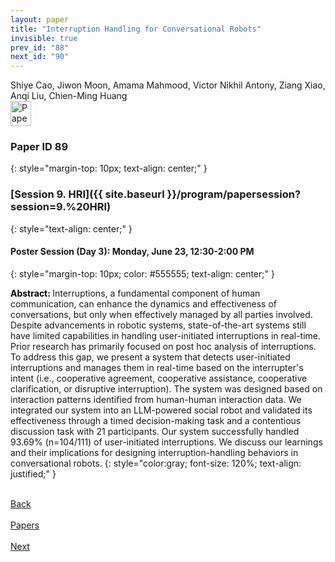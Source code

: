 ```yaml
---
layout: paper
title: "Interruption Handling for Conversational Robots"
invisible: true
prev_id: "88"
next_id: "90"
---
```

<div class="paper-authors">
  <div class="paper-author-box">
    <div class="paper-author-name">Shiye Cao, Jiwon Moon, Amama Mahmood, Victor Nikhil Antony, Ziang Xiao, Anqi Liu, Chien-Ming Huang</div>
    <div class="paper-author-uni"></div>
  </div>
</div>

<div class="paper-pdf">
  <div>
    <a href="https://www.roboticsproceedings.org/rss21/p089.pdf" title="Download PDF" target="_blank">
      <img src="{{ site.baseurl }}/images/paper_link_cardinal_red.png" alt="Paper PDF" width="33" height="40" />
    </a>
  </div>
</div>

### Paper ID 89
{: style="margin-top: 10px; text-align: center;" }

### [Session 9. HRI]({{ site.baseurl }}/program/papersession?session=9.%20HRI)
{: style="text-align: center;" }

#### Poster Session (Day 3): Monday, June 23, 12:30-2:00 PM
{: style="margin-top: 10px; color: #555555; text-align: center;" }

<b style="color: black;">Abstract: </b>Interruptions, a fundamental component of human communication, can enhance the dynamics and effectiveness of conversations, but only when effectively managed by all parties involved. Despite advancements in robotic systems, state-of-the-art systems still have limited capabilities in handling user-initiated interruptions in real-time. Prior research has primarily focused on post hoc analysis of interruptions. To address this gap, we present a system that detects user-initiated interruptions and manages them in real-time based on the interrupter's intent (i.e., cooperative agreement, cooperative assistance, cooperative clarification, or disruptive interruption). The system was designed based on interaction patterns identified from human-human interaction data. We integrated our system into an LLM-powered social robot and validated its effectiveness through a timed decision-making task and a contentious discussion task with 21 participants. Our system successfully handled 93.69% (n=104/111) of user-initiated interruptions. We discuss our learnings and their implications for designing interruption-handling behaviors in conversational robots.
{: style="color:gray; font-size: 120%; text-align: justified;" }

<div class="paper-menu">
  <div class="paper-menu-inner">
    <a href="{{ site.baseurl }}/program/papers/88/" title="Previous Paper">
            <div class="paper-menu-icon">
                <i class="fa fa-chevron-left"></i><br>
                <span class="paper-menu-label">Back</span>
            </div>
        </a>
    <a href="{{ site.baseurl }}/program/papers" title="All Papers">
      <div class="paper-menu-icon">
        <i class="fa fa-list"></i><br>
        <span class="paper-menu-label">Papers</span>
      </div>
    </a>
    <a href="{{ site.baseurl }}/program/papers/90/" title="Next Paper">
            <div class="paper-menu-icon">
                <i class="fa fa-chevron-right"></i><br>
                <span class="paper-menu-label">Next</span>
            </div>
        </a>
  </div>
</div>
